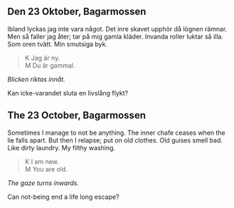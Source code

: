 
Den 23 Oktober, Bagarmossen
---------------------------


Ibland lyckas jag inte vara något. Det inre skavet upphör då lögnen rämnar. Men så faller jag åter; tar på mig gamla kläder. Invanda roller luktar så illa. Som oren tvätt. Min smutsiga byk.


><abbr>K</abbr> Jag är ny.  
><abbr>M</abbr> Du är gammal.

*Blicken riktas innåt.*

Kan icke-varandet sluta en livslång flykt?


The 23 October, Bagarmossen
---------------------------

Sometimes I manage to not be anything. The inner chafe ceases when the lie falls apart. But then I relapse; put on old clothes. Old guises smell bad. Like dirty laundry. My filthy washing.

><abbr>K</abbr> I am new.  
><abbr>M</abbr> You are old.

*The gaze turns inwards.*

Can not-being end a life long escape?
